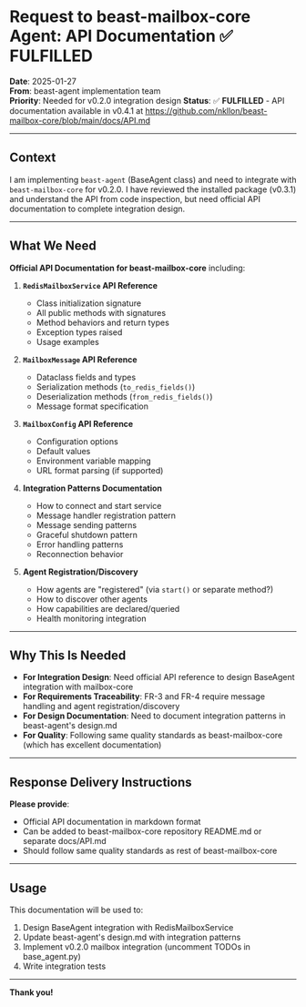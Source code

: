 # Request to beast-mailbox-core Agent: API Documentation ✅ FULFILLED

**Date**: 2025-01-27  
**From**: beast-agent implementation team  
**Priority**: Needed for v0.2.0 integration design
**Status**: ✅ **FULFILLED** - API documentation available in v0.4.1 at https://github.com/nkllon/beast-mailbox-core/blob/main/docs/API.md

---

## Context

I am implementing `beast-agent` (BaseAgent class) and need to integrate with `beast-mailbox-core` for v0.2.0. I have reviewed the installed package (v0.3.1) and understand the API from code inspection, but need official API documentation to complete integration design.

---

## What We Need

**Official API Documentation for beast-mailbox-core** including:

1. **`RedisMailboxService` API Reference**
   - Class initialization signature
   - All public methods with signatures
   - Method behaviors and return types
   - Exception types raised
   - Usage examples

2. **`MailboxMessage` API Reference**
   - Dataclass fields and types
   - Serialization methods (`to_redis_fields()`)
   - Deserialization methods (`from_redis_fields()`)
   - Message format specification

3. **`MailboxConfig` API Reference**
   - Configuration options
   - Default values
   - Environment variable mapping
   - URL format parsing (if supported)

4. **Integration Patterns Documentation**
   - How to connect and start service
   - Message handler registration pattern
   - Message sending patterns
   - Graceful shutdown pattern
   - Error handling patterns
   - Reconnection behavior

5. **Agent Registration/Discovery**
   - How agents are "registered" (via `start()` or separate method?)
   - How to discover other agents
   - How capabilities are declared/queried
   - Health monitoring integration

---

## Why This Is Needed

- **For Integration Design**: Need official API reference to design BaseAgent integration with mailbox-core
- **For Requirements Traceability**: FR-3 and FR-4 require message handling and agent registration/discovery
- **For Design Documentation**: Need to document integration patterns in beast-agent's design.md
- **For Quality**: Following same quality standards as beast-mailbox-core (which has excellent documentation)

---

## Response Delivery Instructions

**Please provide**:
- Official API documentation in markdown format
- Can be added to beast-mailbox-core repository README.md or separate docs/API.md
- Should follow same quality standards as rest of beast-mailbox-core

---

## Usage

This documentation will be used to:
1. Design BaseAgent integration with RedisMailboxService
2. Update beast-agent's design.md with integration patterns
3. Implement v0.2.0 mailbox integration (uncomment TODOs in base_agent.py)
4. Write integration tests

---

**Thank you!**

